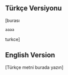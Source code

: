 ## Türkçe Versiyonu

[burası
```python
aaaa
```
turkce]

## English Version

[Türkçe metni burada yazın]
